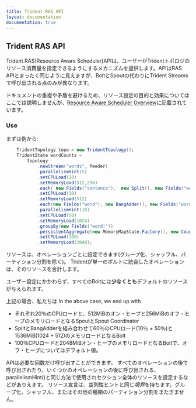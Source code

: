 ```yaml
---
title: Trident RAS API
layout: documentation
documentation: true
---
```


## Trident RAS API

Trident RAS(Resource Aware Scheduler)APIは、ユーザーがTridentトポロジのリソース消費量を指定できるようにするメカニズムを提供します。APIはRAS APIとまったく同じように見えますが、BoltとSpoutの代わりにTrident Streamsで呼び出される点のみが異なります。

ドキュメントの重複や矛盾を避けるため、リソース設定の目的と効果についてはここでは説明しませんが、[Resource Aware Scheduler Overview](Resource_Aware_Scheduler_overview.html)に記載されています。

### Use

まずは例から:

```java
    TridentTopology topo = new TridentTopology();
    TridentState wordCounts =
        topology
            .newStream("words", feeder)
            .parallelismHint(5)
            .setCPULoad(20)
            .setMemoryLoad(512,256)
            .each( new Fields("sentence"),  new Split(), new Fields("word"))
            .setCPULoad(10)
            .setMemoryLoad(512)
            .each(new Fields("word"), new BangAdder(), new Fields("word!"))
            .parallelismHint(10)
            .setCPULoad(50)
            .setMemoryLoad(1024)
            .groupBy(new Fields("word!"))
            .persistentAggregate(new MemoryMapState.Factory(), new Count(), new Fields("count"))
            .setCPULoad(100)
            .setMemoryLoad(2048);
```

リソースは、オペレーションごとに設定できます(グループ化、シャッフル、パーティション分割を除く)。
Tridentが単一のボルトに統合したオペレーションは、そのリソースを合計します。

ユーザー設定にかかわらず、すべてのBoltには**少なくとも**デフォルトのリソースが与えられます。

上記の場合、私たちは
In the above case, we end up with


- それぞれ20％のCPUロードと、512MiBのオン・ヒープと256MiBのオフ・ヒープのメモリロードとなるSpoutとSpout Coordinator
- SplitとBangAdderを組み合わせて60％のCPUロード(10％ + 50％)と1536MiB(1024 + 512)のメモリロードとなるBolt
- 100％CPUロードと2048MiBオン・ヒープのメモリロードとなるBoltで、オフ・ヒープについてはデフォルト値。

APIは必要な回数だけ呼び出すことができます。
すべてのオペレーションの後で呼び出されたり、いくつかのオペレーションの後に呼び出される、parallelismHint()と同じ方法で使用されセクション全体のリソースを設定するなどがありえます。
リソース宣言は、並列性ヒントと同じ*境界*を持ちます。グループ化、シャッフル、またはその他の種類のパーティション分割をまたぎません。
